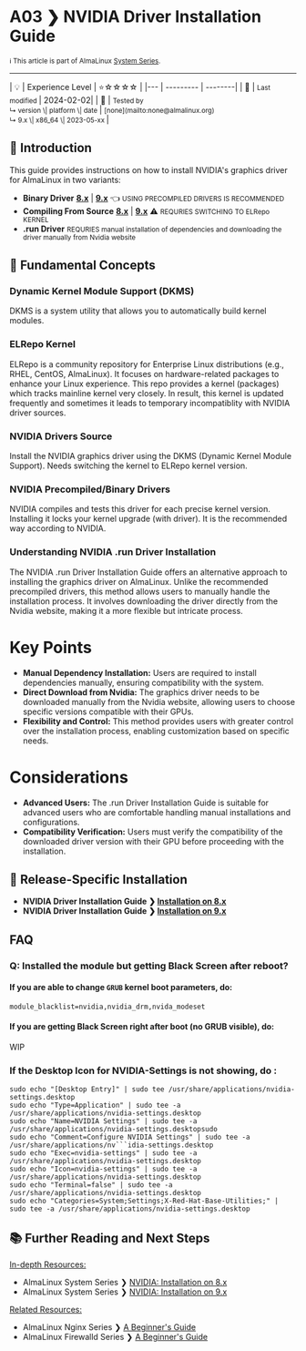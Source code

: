 # A03 ❯ NVIDIA Driver Installation Guide
<small>ℹ️ This article is part of AlmaLinux [System Series](/series/).</small>
<hr>
| 💡 | Experience Level  | ⭐☆☆☆☆ |
|--- | --------- | --------|
| 📆 | <small>Last modified </small>| 2024-02-02|
| 🔧 | <small>Tested by <br> ↳ version \| platform \| date </small>| <small>[none](mailto:none@almalinux.org) <br>  ↳ 9.x \| x86_64 \| 2023-05-xx </small>|
<br>

## 🌟 Introduction

This guide provides instructions on how to install NVIDIA's graphics driver for AlmaLinux in two variants:

- **Binary Driver** [**8.x**](SystemSeriesA03R8.md) | [**9.x**](SystemSeriesA03R9.md) 👈 <small>USING PRECOMPILED DRIVERS IS RECOMMENDED</small>
- **Compiling From Source** [**8.x**](SystemSeriesA03R8.md) | [**9.x**](SystemSeriesA03R9.md) ⚠️  <small>REQURIES SWITCHING TO ELRepo KERNEL</small>
- **.run Driver** <small>REQURIES manual installation of dependencies and downloading the driver manually from Nvidia website</small>

## 🧠 Fundamental Concepts

### Dynamic Kernel Module Support (DKMS)

DKMS is a system utility that allows you to automatically build kernel modules.

### ELRepo Kernel

ELRepo is a community repository for Enterprise Linux distributions (e.g., RHEL, CentOS, AlmaLinux). It focuses on hardware-related packages to enhance your Linux experience. This repo provides a kernel (packages) which tracks mainline kernel very closely. In result, this kernel is updated frequently and sometimes it leads to temporary incompatiblity with NVIDIA driver sources.

### NVIDIA Drivers Source
Install the NVIDIA graphics driver using the DKMS (Dynamic Kernel Module Support). Needs switching the kernel to ELRepo kernel version.

### NVIDIA Precompiled/Binary Drivers
NVIDIA compiles and tests this driver for each precise kernel version. Installing it locks your kernel upgrade (with driver). It is the recommended way according to NVIDIA.

### Understanding NVIDIA .run Driver Installation

The NVIDIA .run Driver Installation Guide offers an alternative approach to installing the graphics driver on AlmaLinux. Unlike the recommended precompiled drivers, this method allows users to manually handle the installation process. It involves downloading the driver directly from the Nvidia website, making it a more flexible but intricate process.

# Key Points

- **Manual Dependency Installation:** Users are required to install dependencies manually, ensuring compatibility with the system.
- **Direct Download from Nvidia:** The graphics driver needs to be downloaded manually from the Nvidia website, allowing users to choose specific versions compatible with their GPUs.
- **Flexibility and Control:** This method provides users with greater control over the installation process, enabling customization based on specific needs.

# Considerations

- **Advanced Users:** The .run Driver Installation Guide is suitable for advanced users who are comfortable handling manual installations and configurations.
- **Compatibility Verification:** Users must verify the compatibility of the downloaded driver version with their GPU before proceeding with the installation.

## 📖 Release-Specific Installation

- **NVIDIA Driver Installation Guide ❯ [Installation on 8.x](SystemSeriesA03R8)**
- **NVIDIA Driver Installation Guide ❯ [Installation on 9.x](SystemSeriesA03R9)**


## FAQ

### Q: Installed the module but getting Black Screen after reboot?

#### If you are able to change `GRUB` kernel boot parameters, do:

```
module_blacklist=nvidia,nvidia_drm,nvida_modeset
```

#### If you are getting Black Screen right after boot (no GRUB visible), do:

WIP

### If the Desktop Icon for NVIDIA-Settings is not showing, do :

```
sudo echo "[Desktop Entry]" | sudo tee /usr/share/applications/nvidia-settings.desktop
sudo echo "Type=Application" | sudo tee -a /usr/share/applications/nvidia-settings.desktop
sudo echo "Name=NVIDIA Settings" | sudo tee -a /usr/share/applications/nvidia-settings.desktopsudo
sudo echo "Comment=Configure NVIDIA Settings" | sudo tee -a /usr/share/applications/nv```idia-settings.desktop
sudo echo "Exec=nvidia-settings" | sudo tee -a /usr/share/applications/nvidia-settings.desktop
sudo echo "Icon=nvidia-settings" | sudo tee -a /usr/share/applications/nvidia-settings.desktop
sudo echo "Terminal=false" | sudo tee -a /usr/share/applications/nvidia-settings.desktop
sudo echo "Categories=System;Settings;X-Red-Hat-Base-Utilities;" | sudo tee -a /usr/share/applications/nvidia-settings.desktop
```

## 📚 Further Reading and Next Steps

    
<u>In-depth Resources:</u>
    
- AlmaLinux System Series ❯  [NVIDIA: Installation on 8.x](SystemSeriesA03R8.md)
- AlmaLinux System Series ❯  [NVIDIA: Installation on 9.x](SystemSeriesA03R9.md)

<u>Related Resources:</u>

- AlmaLinux Nginx Series ❯ [A Beginner's Guide](../nginx/NginxSeriesA01.md)
- AlmaLinux Firewalld Series ❯ [A Beginner's Guide](SystemSeriesA02.md) 
